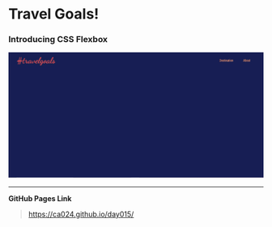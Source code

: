# Travel Goals!
### Introducing CSS Flexbox
![Travel goals!](https://github.com/ca024/images/blob/main/day015/travel-goals.JPG)


---

**GitHub Pages Link**
> https://ca024.github.io/day015/

